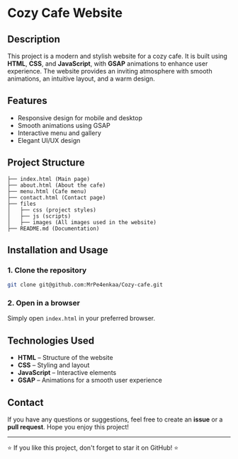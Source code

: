 # Cozy Cafe Website

## Description
This project is a modern and stylish website for a cozy cafe. It is built using **HTML**, **CSS**, and **JavaScript**, with **GSAP** animations to enhance user experience. The website provides an inviting atmosphere with smooth animations, an intuitive layout, and a warm design.

## Features
- Responsive design for mobile and desktop
- Smooth animations using GSAP
- Interactive menu and gallery
- Elegant UI/UX design

## Project Structure
```
├── index.html (Main page)
├── about.html (About the cafe)
├── menu.html (Cafe menu)
├── contact.html (Contact page)
├── files
│   ├── css (project styles)
│   ├── js (scripts)
│   ├── images (All images used in the website)
├── README.md (Documentation)
```

## Installation and Usage
### 1. Clone the repository
```sh
git clone git@github.com:MrPe4enkaa/Cozy-cafe.git
```
### 2. Open in a browser
Simply open `index.html` in your preferred browser.

## Technologies Used
- **HTML** – Structure of the website
- **CSS** – Styling and layout
- **JavaScript** – Interactive elements
- **GSAP** – Animations for a smooth user experience

## Contact
If you have any questions or suggestions, feel free to create an **issue** or a **pull request**. Hope you enjoy this project!

---

⭐ If you like this project, don't forget to star it on GitHub! ⭐

